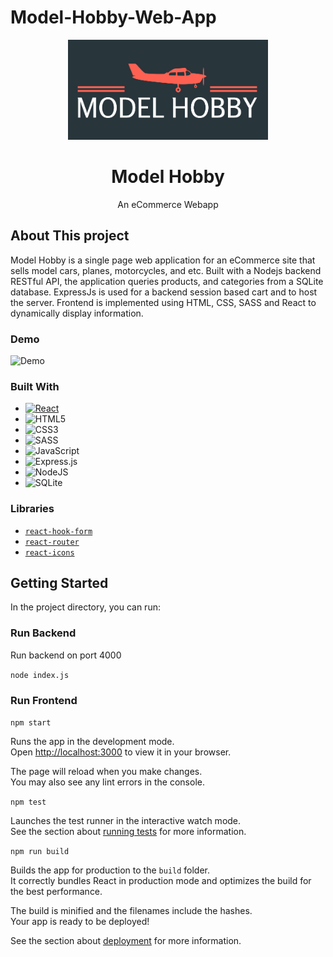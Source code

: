 # Model-Hobby-Web-App

<!-- PROJECT LOGO -->
<div align="center">
    <img src="/frontend/public/images/logo-color2.png" alt="Logo" width="320" height="160">
</div>
<h1 align="center">Model Hobby</h1>
<p align="center">An eCommerce Webapp</p>

## About This project

Model Hobby is a single page web application for an eCommerce site that sells model cars, planes, motorcycles, and etc. Built with a Nodejs backend RESTful API, the application queries products, and categories from a SQLite database. ExpressJs is used for a backend session based cart and to host the server. Frontend is implemented using HTML, CSS, SASS and React to dynamically display information.

### Demo
![Demo](model_hobby_demo.gif)

### Built With

* [![React](https://img.shields.io/badge/React-20232A?style=for-the-badge&logo=react&logoColor=61DAFB)](https://reactjs.org/)
* ![HTML5](https://img.shields.io/badge/html5-%23E34F26.svg?style=for-the-badge&logo=html5&logoColor=white)
* ![CSS3](https://img.shields.io/badge/css3-%231572B6.svg?style=for-the-badge&logo=css3&logoColor=white)
* ![SASS](https://img.shields.io/badge/SASS-hotpink.svg?style=for-the-badge&logo=SASS&logoColor=white)
* ![JavaScript](https://img.shields.io/badge/javascript-%23323330.svg?style=for-the-badge&logo=javascript&logoColor=%23F7DF1E)
* ![Express.js](https://img.shields.io/badge/express.js-%23404d59.svg?style=for-the-badge&logo=express&logoColor=%2361DAFB)
* ![NodeJS](https://img.shields.io/badge/node.js-6DA55F?style=for-the-badge&logo=node.js&logoColor=white)
* ![SQLite](https://img.shields.io/badge/sqlite-%2307405e.svg?style=for-the-badge&logo=sqlite&logoColor=white)

### Libraries
* [`react-hook-form`](https://react-hook-form.com/)
* [`react-router`](https://reactrouter.com/en/main)
* [`react-icons`](https://react-icons.github.io/react-icons/)

## Getting Started
In the project directory, you can run:

### Run Backend
Run backend on port 4000 

`node index.js`

### Run Frontend

`npm start`

Runs the app in the development mode.\
Open [http://localhost:3000](http://localhost:3000) to view it in your browser.

The page will reload when you make changes.\
You may also see any lint errors in the console.

`npm test`

Launches the test runner in the interactive watch mode.\
See the section about [running tests](https://facebook.github.io/create-react-app/docs/running-tests) for more information.

`npm run build`

Builds the app for production to the `build` folder.\
It correctly bundles React in production mode and optimizes the build for the best performance.

The build is minified and the filenames include the hashes.\
Your app is ready to be deployed!

See the section about [deployment](https://facebook.github.io/create-react-app/docs/deployment) for more information.

